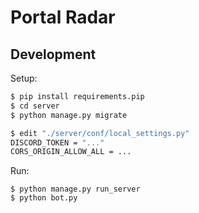 # Portal Radar


## Development

Setup:

```bash
$ pip install requirements.pip
$ cd server
$ python manage.py migrate

$ edit "./server/conf/local_settings.py"
DISCORD_TOKEN = "..."
CORS_ORIGIN_ALLOW_ALL = ...
```

Run:
```
$ python manage.py run_server
$ python bot.py
```
